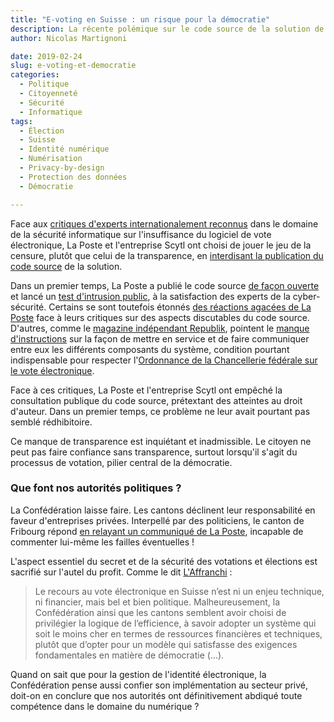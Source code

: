 ```yaml
---
title: "E-voting en Suisse : un risque pour la démocratie"
description: La récente polémique sur le code source de la solution de vote électronique proposée par La Poste met en lumière les risques pour la démocratie ainsi que le manque de vision des autorités politiques de Suisse.
author: Nicolas Martignoni

date: 2019-02-24
slug: e-voting-et-democratie
categories:
  - Politique
  - Citoyenneté
  - Sécurité
  - Informatique
tags:
  - Élection
  - Suisse
  - Identité numérique
  - Numérisation
  - Privacy-by-design
  - Protection des données
  - Démocratie

---
```


Face aux [critiques d'experts internationalement reconnus](https://motherboard.vice.com/en_us/article/vbwz94/experts-find-serious-problems-with-switzerlands-online-voting-system-before-public-penetration-test-even-begins) dans le domaine de la sécurité informatique sur l'insuffisance du logiciel de vote électronique, La Poste et l'entreprise Scytl ont choisi de jouer le jeu de la censure, plutôt que celui de la transparence, en [interdisant la publication du code source](https://twitter.com/CCC_CH/status/1099211879073886208) de la solution.

Dans un premier temps, La Poste a publié le code source [de façon ouverte](https://github.com/orbiting/post-evoting) et lancé un [test d'intrusion public](https://www.evoting-blog.ch/fr/pages/2019/test-de-piratage-public-du-systeme-de-vote-electronique-de-la-poste), à la satisfaction des experts de la cyber-sécurité. Certains se sont toutefois étonnés [des réactions agacées de La Poste](https://twitter.com/swisspost/status/1097491489796640768) face à leurs critiques sur des aspects discutables du code source. D'autres, comme le [magazine indépendant Republik](https://www.republik.ch), pointent le [manque d'instructions](https://www.republik.ch/2019/02/15/postschiff-enterprise) sur la façon de mettre en service et de faire communiquer entre eux les différents composants du système, condition pourtant indispensable pour respecter l'[Ordonnance de la Chancellerie fédérale sur le vote électronique](https://www.admin.ch/opc/fr/classified-compilation/20132343/index.html#a7).

<!--more-->
Face à ces critiques, La Poste et l'entreprise Scytl ont empêché la consultation publique du code source, prétextant des atteintes au droit d'auteur. Dans un premier temps, ce problème ne leur avait pourtant pas semblé rédhibitoire.

Ce manque de transparence est inquiétant et inadmissible. Le citoyen ne peut pas faire confiance sans transparence, surtout lorsqu'il s'agit du processus de votation, pilier central de la démocratie.

### Que font nos autorités politiques ?

La Confédération laisse faire. Les cantons déclinent leur responsabilité en faveur d'entreprises privées. Interpellé par des politiciens, le canton de Fribourg répond [en relayant un communiqué de La Poste](https://twitter.com/Etat_Fribourg/status/1092416970161643521), incapable de commenter lui-même les failles éventuelles !

L'aspect essentiel du secret et de la sécurité des votations et élections est sacrifié sur l'autel du profit. Comme le dit [L'Affranchi](https://affranchi.ch/suisse/vote-electronique-lenjeu-nest-ni-financier-ni-technique-il-est-politique/) :

> Le recours au vote électronique en Suisse n’est ni un enjeu technique, ni financier, mais bel et bien politique. Malheureusement, la Confédération ainsi que les cantons semblent avoir choisi de privilégier la logique de l’efficience, à savoir adopter un système qui soit le moins cher en termes de ressources financières et techniques, plutôt que d’opter pour un modèle qui satisfasse des exigences fondamentales en matière de démocratie (...).

Quand on sait que pour la gestion de l'identité électronique, la Confédération pense aussi confier son implémentation au secteur privé, doit-on en conclure que nos autorités ont définitivement abdiqué toute compétence dans le domaine du numérique ?
